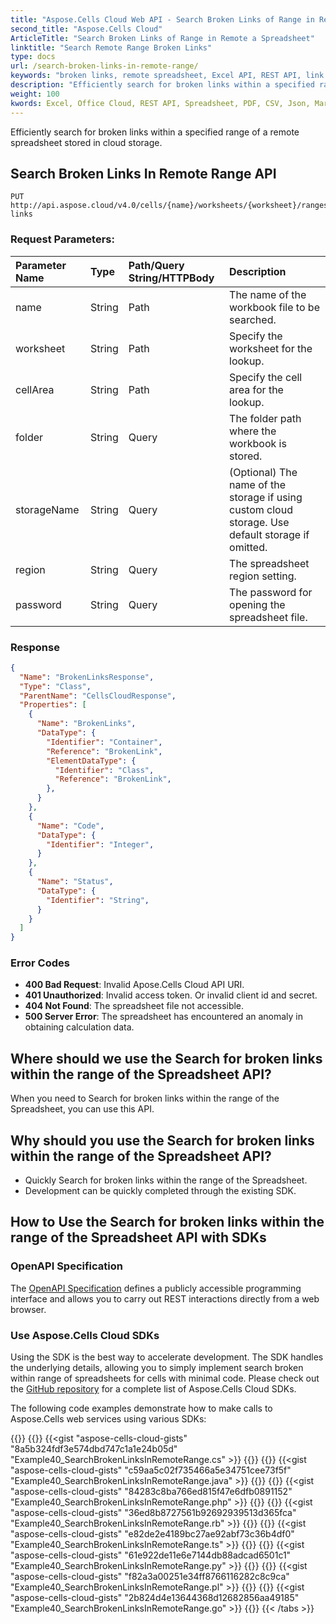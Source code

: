 ```yaml
---
title: "Aspose.Cells Cloud Web API - Search Broken Links of Range in Remote Spreadsheet"
second_title: "Aspose.Cells Cloud"
ArticleTitle: "Search Broken Links of Range in Remote a Spreadsheet"
linktitle: "Search Remote Range Broken Links"
type: docs
url: /search-broken-links-in-remote-range/
keywords: "broken links, remote spreadsheet, Excel API, REST API, link checker, hyperlink validation, cloud storage"
description: "Efficiently search for broken links within a specified range of a remote spreadsheet stored in cloud storage."
weight: 100
kwords: Excel, Office Cloud, REST API, Spreadsheet, PDF, CSV, Json, Markdown, broken links, hyperlink validation, cloud storage
---
```


Efficiently search for broken links within a specified range of a remote spreadsheet stored in cloud storage.

## **Search Broken Links In Remote Range API**

```
PUT http://api.aspose.cloud/v4.0/cells/{name}/worksheets/{worksheet}/ranges/{cellArea}/search/broken-links
```

### **Request Parameters:**

| Parameter Name | Type | Path/Query String/HTTPBody | Description |
| :- | :- | :- |:- |
| name | String | Path | The name of the workbook file to be searched. |
| worksheet | String | Path | Specify the worksheet for the lookup. |
| cellArea | String | Path | Specify the cell area for the lookup. |
| folder | String | Query | The folder path where the workbook is stored. |
| storageName | String | Query | (Optional) The name of the storage if using custom cloud storage. Use default storage if omitted. |
| region | String | Query | The spreadsheet region setting. |
| password | String | Query | The password for opening the spreadsheet file. |

### **Response**

```json
{
  "Name": "BrokenLinksResponse",
  "Type": "Class",
  "ParentName": "CellsCloudResponse",
  "Properties": [
    {
      "Name": "BrokenLinks",
      "DataType": {
        "Identifier": "Container",
        "Reference": "BrokenLink",
        "ElementDataType": {
          "Identifier": "Class",
          "Reference": "BrokenLink",
        },
      }
    },
    {
      "Name": "Code",
      "DataType": {
        "Identifier": "Integer",
      }
    },
    {
      "Name": "Status",
      "DataType": {
        "Identifier": "String",
      }
    }
  ]
}
```

### Error Codes

- **400 Bad Request**: Invalid Apose.Cells Cloud API URI.
- **401 Unauthorized**: Invalid access token. Or invalid client id and secret.
- **404 Not Found**: The spreadsheet file not accessible.
- **500 Server Error**: The spreadsheet has encountered an anomaly in obtaining calculation data.

## Where should we use the Search for broken links within the range of the Spreadsheet API?

When you need to Search for broken links within the range of the Spreadsheet, you can use this API.

## Why should you use the Search for broken links within the range of the Spreadsheet API?

- Quickly Search for broken links within the range of the Spreadsheet.
- Development can be quickly completed through the existing SDK.

## How to Use the Search for broken links within the range of the Spreadsheet API with SDKs

### OpenAPI Specification

The [OpenAPI Specification](https://reference.aspose.cloud/cells/#/SearchControllor/SearchBrokenLinksInRemoteRange) defines a publicly accessible programming interface and allows you to carry out REST interactions directly from a web browser.

### Use Aspose.Cells Cloud SDKs

Using the SDK is the best way to accelerate development. The SDK handles the underlying details, allowing you to simply implement search broken within range of spreadsheets for cells with minimal code.
Please check out the [GitHub repository](https://github.com/aspose-cells-cloud) for a complete list of Aspose.Cells Cloud SDKs.

The following code examples demonstrate how to make calls to Aspose.Cells web services using various SDKs:

{{<tabs tabTotal="8" tabID="1" tabName1="C#" tabName2="Java" tabName3="PHP" tabName4="Ruby" tabName5="Node.js" tabName6="Python" tabName7="Perl" tabName8="Go" >}}
{{<tab tabNum="1" >}}
{{<gist "aspose-cells-cloud-gists" "8a5b324fdf3e574dbd747c1a1e24b05d" "Example40_SearchBrokenLinksInRemoteRange.cs" >}}
{{</tab>}}
{{<tab tabNum="2" >}}
{{<gist "aspose-cells-cloud-gists" "c59aa5c02f735466a5e34751cee73f5f" "Example40_SearchBrokenLinksInRemoteRange.java" >}}
{{</tab>}}
{{<tab tabNum="3" >}}
{{<gist "aspose-cells-cloud-gists" "84283c8ba766ed815f47e6dfb0891152" "Example40_SearchBrokenLinksInRemoteRange.php" >}}
{{</tab>}}
{{<tab tabNum="4" >}}
{{<gist "aspose-cells-cloud-gists" "36ed8b8727561b92692939513d365fca" "Example40_SearchBrokenLinksInRemoteRange.rb" >}}
{{</tab>}}
{{<tab tabNum="5" >}}
{{<gist "aspose-cells-cloud-gists" "e82de2e4189bc27ae92abf73c36b4df0" "Example40_SearchBrokenLinksInRemoteRange.ts" >}}
{{</tab>}}
{{<tab tabNum="6" >}}
{{<gist "aspose-cells-cloud-gists" "61e922de11e6e7144db88adcad6501c1" "Example40_SearchBrokenLinksInRemoteRange.py" >}}
{{</tab>}}
{{<tab tabNum="7" >}}
{{<gist "aspose-cells-cloud-gists" "f82a3a00251e34ff8766116282c8c9ca" "Example40_SearchBrokenLinksInRemoteRange.pl" >}}
{{</tab>}}
{{<tab tabNum="8" >}}
{{<gist "aspose-cells-cloud-gists" "2b824d4e13644368d12682856aa49185" "Example40_SearchBrokenLinksInRemoteRange.go" >}}
{{</tab>}}
{{< /tabs >}}
